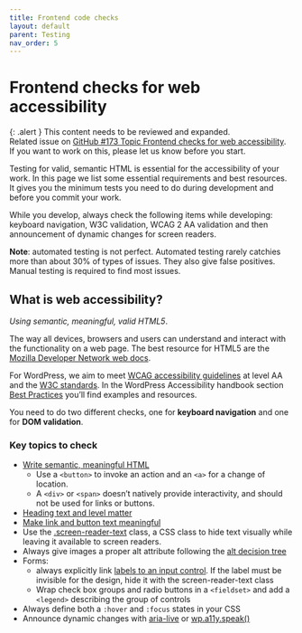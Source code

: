 ```yaml
---
title: Frontend code checks
layout: default
parent: Testing
nav_order: 5
---
```


# Frontend checks for web accessibility

{: .alert }
This content needs to be reviewed and expanded.  
Related issue on [GitHub #173 Topic Frontend checks for web accessibility](https://github.com/wpaccessibility/wp-a11y-docs/issues/173).     
If you want to work on this, please let us know before you start.

Testing for valid, semantic HTML is essential for the accessibility of your work. In this page we list some essential requirements and best resources. It gives you the minimum tests you need to do during development and before you commit your work.

While you develop, always check the following items while developing: keyboard navigation, W3C validation, WCAG 2 AA validation and then announcement of dynamic changes for screen readers.

**Note**: automated testing is not perfect. Automated testing rarely catchies more than about 30% of types of issues. They also give false positives. Manual testing is required to find most issues.

## What is web accessibility?

_Using semantic, meaningful, valid HTML5_.

The way all devices, browsers and users can understand and interact with the functionality on a web page. The best resource for HTML5 are the [Mozilla Developer Network web docs](https://developer.mozilla.org/en-US/).

For WordPress, we aim to meet [WCAG accessibility guidelines](https://www.w3.org/WAI/) at level AA and the [W3C standards](https://www.w3.org/standards/webdesign/htmlcss). In the WordPress Accessibility handbook section [Best Practices](https://make.wordpress.org/accessibility/handbook/best-practices/) you’ll find examples and resources.

You need to do two different checks, one for **keyboard navigation** and one for **DOM validation**.

### Key topics to check

- [Write semantic, meaningful HTML](https://make.wordpress.org/accessibility/handbook/best-practices/markup/semantic-html/)
    - Use a `<button>` to invoke an action and an `<a>` for a change of location.
    - A `<div>` or `<span>` doesn’t natively provide interactivity, and should not be used for links or buttons.
- [Heading text and level matter](https://make.wordpress.org/accessibility/handbook/best-practices/markup/heading-structure-in-theme-development/)
- [Make link and button text meaningful](https://make.wordpress.org/accessibility/handbook/best-practices/content/good-link-texts/)
- Use the [.screen-reader-text](https://make.wordpress.org/accessibility/handbook/best-practices/markup/the-css-class-screen-reader-text/) class, a CSS class to hide text visually while leaving it available to screen readers.
- Always give images a proper alt attribute following the [alt decision tree](https://www.w3.org/WAI/tutorials/images/decision-tree/)
- Forms:
    - always explicitly link [labels to an input control](https://webaim.org/techniques/forms/controls). If the label must be invisible for the design, hide it with the screen-reader-text class
    - Wrap check box groups and radio buttons in a `<fieldset>` and add a `<legend>` describing the group of controls
- Always define both a `:hover` and `:focus` states in your CSS
- Announce dynamic changes with [aria-live](https://developer.mozilla.org/en-US/docs/Web/Accessibility/ARIA/ARIA_Live_Regions) or [wp.a11y.speak()](https://make.wordpress.org/accessibility/handbook/best-practices/markup/wp-a11y-speak/)

